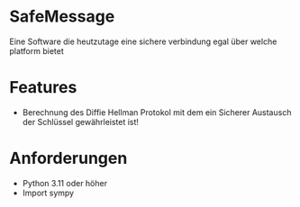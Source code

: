 # SafeMessage
Eine Software die heutzutage eine sichere verbindung egal über welche platform bietet

# Features
- Berechnung des Diffie Hellman Protokol mit dem ein Sicherer Austausch der Schlüssel gewährleistet ist!

# Anforderungen
- Python 3.11 oder höher
- Import sympy